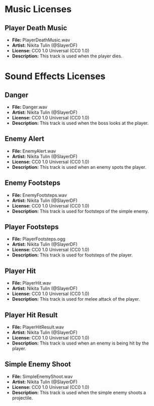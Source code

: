 # Music Licenses

## Player Death Music
- **File:** PlayerDeathMusic.wav
- **Artist:** Nikita Tulin (@SlayerDF)
- **License:** CC0 1.0 Universal (CC0 1.0)
- **Description:** This track is used when the player dies.

# Sound Effects Licenses

## Danger
- **File:** Danger.wav
- **Artist:** Nikita Tulin (@SlayerDF)
- **License:** CC0 1.0 Universal (CC0 1.0)
- **Description:** This track is used when the boss looks at the player.

## Enemy Alert
- **File:** EnemyAlert.wav
- **Artist:** Nikita Tulin (@SlayerDF)
- **License:** CC0 1.0 Universal (CC0 1.0)
- **Description:** This track is used when an enemy spots the player.

## Enemy Footsteps
- **File:** EnemyFootsteps.wav
- **Artist:** Nikita Tulin (@SlayerDF)
- **License:** CC0 1.0 Universal (CC0 1.0)
- **Description:** This track is used for footsteps of the simple enemy.

## Player Footsteps
- **File:** PlayerFootsteps.ogg
- **Artist:** Nikita Tulin (@SlayerDF)
- **License:** CC0 1.0 Universal (CC0 1.0)
- **Description:** This track is used for footsteps of the player.

## Player Hit
- **File:** PlayerHit.wav
- **Artist:** Nikita Tulin (@SlayerDF)
- **License:** CC0 1.0 Universal (CC0 1.0)
- **Description:** This track is used for melee attack of the player.

## Player Hit Result
- **File:** PlayerHitResult.wav
- **Artist:** Nikita Tulin (@SlayerDF)
- **License:** CC0 1.0 Universal (CC0 1.0)
- **Description:** This track is used when an enemy is being hit by the player.

## Simple Enemy Shoot
- **File:** SimpleEnemyShoot.wav
- **Artist:** Nikita Tulin (@SlayerDF)
- **License:** CC0 1.0 Universal (CC0 1.0)
- **Description:** This track is used when the simple enemy shoots a projectile.

